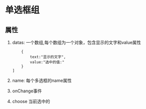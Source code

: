 # 单选框组

## 属性

1. datas: 一个数组,每个数组为一个对象，包含显示的文字和value属性

    ```[
        {
            text:"显示的文字",
            value:"选中的值:"
        }
    ]
    ```

2. name: 每个多选框的name属性

3. onChange事件

4. choose 当前选中的
